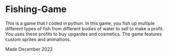 # Fishing-Game
This is a game that I coded in python.  In this game, you fish up multiple different types of fish from different bodies of water to sell to make a profit.
You uses these profits to buy upgardes and cosmetics.
The game features custom sprites and animations.

Made December 2023
